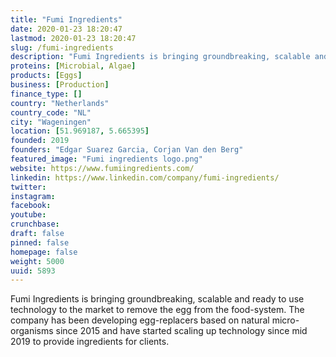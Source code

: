 ```yaml
---
title: "Fumi Ingredients"
date: 2020-01-23 18:20:47
lastmod: 2020-01-23 18:20:47
slug: /fumi-ingredients
description: "Fumi Ingredients is bringing groundbreaking, scalable and ready to use technology to the market to remove the egg from the food-system. The company has been developing egg-replacers based on natural micro-organisms since 2015 and have started scaling up technology since mid 2019 to provide ingredients for clients."
proteins: [Microbial, Algae]
products: [Eggs]
business: [Production]
finance_type: []
country: "Netherlands"
country_code: "NL"
city: "Wageningen"
location: [51.969187, 5.665395]
founded: 2019
founders: "Edgar Suarez Garcia, Corjan Van den Berg"
featured_image: "Fumi ingredients logo.png"
website: https://www.fumiingredients.com/
linkedin: https://www.linkedin.com/company/fumi-ingredients/
twitter: 
instagram: 
facebook: 
youtube: 
crunchbase: 
draft: false
pinned: false
homepage: false
weight: 5000
uuid: 5893
---
```

Fumi Ingredients is bringing groundbreaking, scalable and ready to use technology to the market to remove the egg from the food-system. The company has been developing egg-replacers based on natural micro-organisms since 2015 and have started scaling up technology since mid 2019 to provide ingredients for clients.
